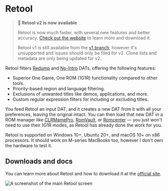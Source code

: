 # Retool

> **:mega: Retool v2 is now available**
>
> Retool is now much faster, with several new features and better accuracy.
[Check out the website](https://unexpectedpanda.github.io/retool) to learn more and
download it.
>
> Retool v1 is still available from the [v1 branch](https://github.com/unexpectedpanda/retool/tree/v1),
however it's unsupported and issues should only be filed for v2. Clone lists and metadata
are only being updated for v2.

Retool filters [Redump](http://redump.org/) and [No-Intro](https://www.no-intro.org/)
DATs, offering the following features:

* Superior One Game, One ROM (1G1R) functionality compared to other tools.
* Priority-based region and language filtering.
* Exclusions of unwanted titles like demos, applications, and more.
* Custom regular expression filters for including or excluding titles.

You feed Retool an input DAT, and it creates a new DAT from it with all your preferences,
leaving the original intact. You can then load that new DAT in a ROM manager
like [CLRMamePro](https://mamedev.emulab.it/clrmamepro/), [RomVault](https://www.romvault.com/),
or [Romcenter](https://www.romcenter.com/) &mdash; you just won't need to use their
1G1R modes, as Retool has already done the work for you.

Retool is supported on Windows 10+, Ubuntu 20+, and macOS 10+ on x86 processors. It should
work on M-series MacBooks too, however I don't own the hardware to test it.

## Downloads and docs

You can learn more about Retool and how to download it at the [official site](https://unexpectedpanda.github.io/retool/).

![A screenshot of the main Retool screen](https://unexpectedpanda.github.io/retool/images/main-app.png)




